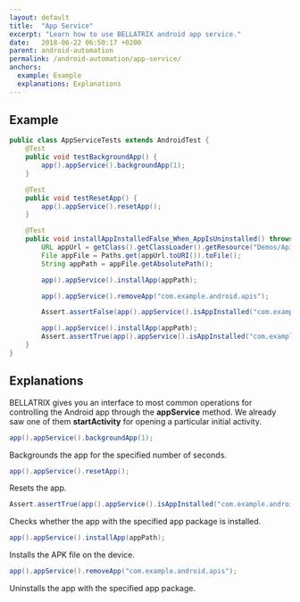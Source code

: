 ```yaml
---
layout: default
title:  "App Service"
excerpt: "Learn how to use BELLATRIX android app service."
date:   2018-06-22 06:50:17 +0200
parent: android-automation
permalink: /android-automation/app-service/
anchors:
  example: Example
  explanations: Explanations
---
```

Example
-------
```java
public class AppServiceTests extends AndroidTest {
    @Test
    public void testBackgroundApp() {
        app().appService().backgroundApp(1);
    }

    @Test
    public void testResetApp() {
        app().appService().resetApp();
    }

    @Test
    public void installAppInstalledFalse_When_AppIsUninstalled() throws URISyntaxException {
        URL appUrl = getClass().getClassLoader().getResource("Demos/ApiDemos.apk");
        File appFile = Paths.get(appUrl.toURI()).toFile();
        String appPath = appFile.getAbsolutePath();

        app().appService().installApp(appPath);

        app().appService().removeApp("com.example.android.apis");

        Assert.assertFalse(app().appService().isAppInstalled("com.example.android.apis"));

        app().appService().installApp(appPath);
        Assert.assertTrue(app().appService().isAppInstalled("com.example.android.apis"));
    }
}
```

Explanations
------------
BELLATRIX gives you an interface to most common operations for controlling the Android app through the **appService** method. We already saw one of them **startActivity** for opening a particular initial activity.
```java
app().appService().backgroundApp(1);
```
Backgrounds the app for the specified number of seconds.
```java
app().appService().resetApp();
```
Resets the app.
```csharp
Assert.assertTrue(app().appService().isAppInstalled("com.example.android.apis"));
```
Checks whether the app with the specified app package is installed.
```csharp
app().appService().installApp(appPath);
```
Installs the APK file on the device.
```csharp
app().appService().removeApp("com.example.android.apis");
```
Uninstalls the app with the specified app package.